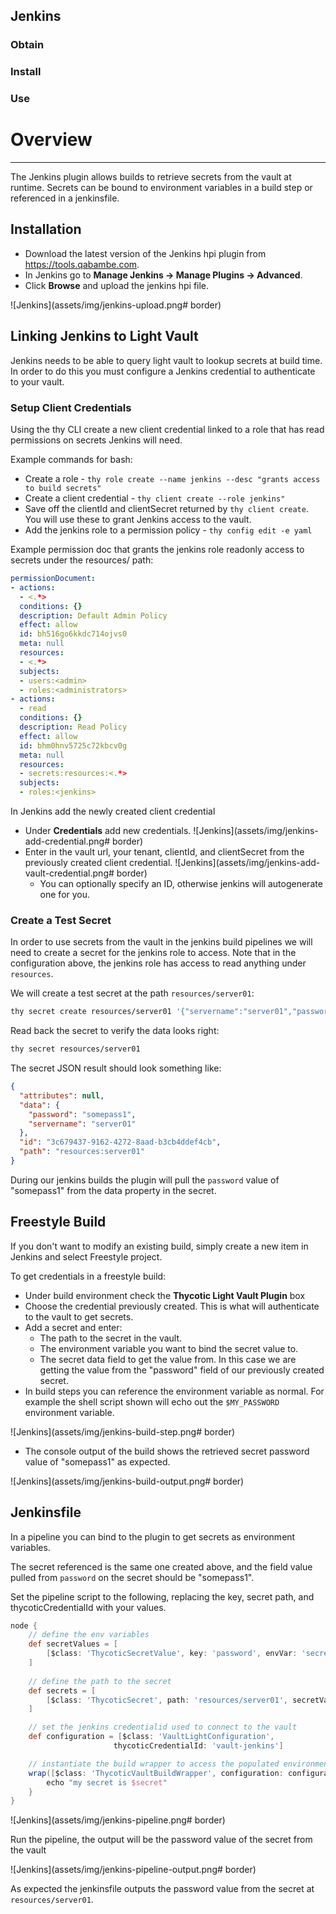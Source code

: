 ﻿[title]: # (Jenkins)
[tags]: # (,)
[priority]: # (11010)

## Jenkins


### Obtain


### Install


### Use


# Overview
---

The Jenkins plugin allows builds to retrieve secrets from the vault at runtime. 
Secrets can be bound to environment variables in a build step or referenced in a jenkinsfile.


## Installation

* Download the latest version of the Jenkins hpi plugin from https://tools.qabambe.com.
* In Jenkins go to **Manage Jenkins -> Manage Plugins -> Advanced**.
* Click **Browse** and upload the jenkins hpi file.


![Jenkins](assets/img/jenkins-upload.png# border)

## Linking Jenkins to Light Vault

Jenkins needs to be able to query light vault to lookup secrets at build time. In order to do this you must configure a Jenkins credential
to authenticate to your vault.

### Setup Client Credentials
Using the thy CLI create a new client credential linked to a role that has read permissions on secrets Jenkins will need. 

Example commands for bash:

* Create a role - `thy role create --name jenkins --desc "grants access to build secrets" `
* Create a client credential - `thy client create --role jenkins" `
* Save off the clientId and clientSecret returned by `thy client create`. You will use these to grant Jenkins access to the vault.
* Add the jenkins role to a permission policy - `thy config edit -e yaml`

Example permission doc that grants the jenkins role readonly access to secrets under the resources/ path:

```yaml
permissionDocument:
- actions:
  - <.*>
  conditions: {}
  description: Default Admin Policy
  effect: allow
  id: bh516go6kkdc714ojvs0
  meta: null
  resources:
  - <.*>
  subjects:
  - users:<admin>
  - roles:<administrators>
- actions:
  - read
  conditions: {}
  description: Read Policy
  effect: allow
  id: bhm0hnv5725c72kbcv0g
  meta: null
  resources:
  - secrets:resources:<.*>
  subjects:
  - roles:<jenkins>
```


In Jenkins add the newly created client credential

* Under **Credentials** add new credentials.
![Jenkins](assets/img/jenkins-add-credential.png# border)
* Enter in the vault url, your tenant, clientId, and clientSecret from the previously created client credential.
![Jenkins](assets/img/jenkins-add-vault-credential.png# border)
    * You can optionally specify an ID, otherwise jenkins will autogenerate one for you.

### Create a Test Secret
In order to use secrets from the vault in the jenkins build pipelines we will need to create a secret for the
jenkins role to access. Note that in the configuration above, the jenkins role has access to read anything under `resources`. 

We will create a test secret at the path `resources/server01`:


```bash
thy secret create resources/server01 '{"servername":"server01","password":"somepass1"}'
```

Read back the secret to verify the data looks right:

```bash
thy secret resources/server01
```

The secret JSON result should look something like:

```json
{
  "attributes": null,
  "data": {
    "password": "somepass1",
    "servername": "server01"
  },
  "id": "3c679437-9162-4272-8aad-b3cb4ddef4cb",
  "path": "resources:server01"
}
```

During our jenkins builds the plugin will pull the `password` value of "somepass1" from the data property in the secret.

## Freestyle Build
If you don't want to modify an existing build, simply create a new item in Jenkins and select Freestyle project.

To get credentials in a freestyle build:

* Under build environment check the **Thycotic Light Vault Plugin** box
* Choose the credential previously created. This is what will authenticate to the vault to get secrets.
* Add a secret and enter:
    * The path to the secret in the vault.
    * The environment variable you want to bind the secret value to.
    * The secret data field to get the value from. In this case we are getting the value from 
    the "password" field of our previously created secret.
* In build steps you can reference the environment variable as normal. For example the shell script shown will echo out 
the `$MY_PASSWORD` environment variable.


![Jenkins](assets/img/jenkins-build-step.png# border)

* The console output of the build shows the retrieved secret password value of "somepass1" as expected.


![Jenkins](assets/img/jenkins-build-output.png# border)


## Jenkinsfile

In a pipeline you can bind to the plugin to get secrets as environment variables.

The secret referenced is the same one created above, and the field value pulled from `password` on the secret should be "somepass1". 

Set the pipeline script to the following, replacing the key, secret path, and thycoticCredentialId with your values.

```groovy
node {
    // define the env variables
    def secretValues = [
        [$class: 'ThycoticSecretValue', key: 'password', envVar: 'secret']
    ]
    
    // define the path to the secret
    def secrets = [
        [$class: 'ThycoticSecret', path: 'resources/server01', secretValues: secretValues]
    ]

    // set the jenkins credentialid used to connect to the vault
    def configuration = [$class: 'VaultLightConfiguration',
                       thycoticCredentialId: 'vault-jenkins']

    // instantiate the build wrapper to access the populated environment variables
    wrap([$class: 'ThycoticVaultBuildWrapper', configuration: configuration, thycoticVaultSecrets: secrets]) {
        echo "my secret is $secret"
    }
}
```


![Jenkins](assets/img/jenkins-pipeline.png# border)

Run the pipeline, the output will be the password value of the secret from the vault


![Jenkins](assets/img/jenkins-pipeline-output.png# border)

As expected the jenkinsfile outputs the password value from the secret at `resources/server01`.